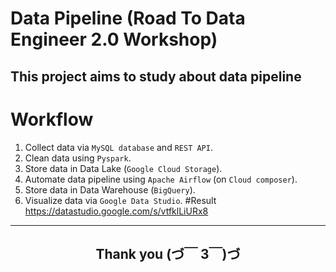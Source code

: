 # Data Pipeline (Road To Data Engineer 2.0 Workshop)
## This project aims to study about data pipeline

# Workflow
1. Collect data via `MySQL database` and `REST API`.
2. Clean data using `Pyspark`.
3. Store data in Data Lake (`Google Cloud Storage`). 
4. Automate data pipeline using `Apache Airflow` (on `Cloud composer`).
5. Store data in Data Warehouse (`BigQuery`).
6. Visualize data via `Google Data Studio`.
#Result
https://datastudio.google.com/s/vtfklLiURx8
---
<h2><div align="center">Thank you (づ￣ 3￣)づ</div></h2>
